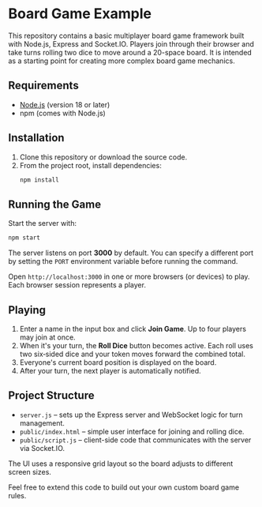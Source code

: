 # Board Game Example

This repository contains a basic multiplayer board game framework built with Node.js, Express and Socket.IO. Players join through their browser and take turns rolling two dice to move around a 20-space board. It is intended as a starting point for creating more complex board game mechanics.

## Requirements

- [Node.js](https://nodejs.org/) (version 18 or later)
- npm (comes with Node.js)

## Installation

1. Clone this repository or download the source code.
2. From the project root, install dependencies:
   ```bash
   npm install
   ```

## Running the Game

Start the server with:
```bash
npm start
```
The server listens on port **3000** by default. You can specify a different port by setting the `PORT` environment variable before running the command.

Open `http://localhost:3000` in one or more browsers (or devices) to play. Each browser session represents a player.

## Playing

1. Enter a name in the input box and click **Join Game**. Up to four players may join at once.
2. When it's your turn, the **Roll Dice** button becomes active. Each roll uses two six‑sided dice and your token moves forward the combined total.
3. Everyone's current board position is displayed on the board.
4. After your turn, the next player is automatically notified.

## Project Structure

- `server.js` – sets up the Express server and WebSocket logic for turn management.
- `public/index.html` – simple user interface for joining and rolling dice.
- `public/script.js` – client-side code that communicates with the server via Socket.IO.

The UI uses a responsive grid layout so the board adjusts to different screen sizes.

Feel free to extend this code to build out your own custom board game rules.
